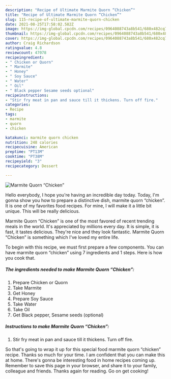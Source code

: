```yaml
---
description: "Recipe of Ultimate Marmite Quorn “Chicken”"
title: "Recipe of Ultimate Marmite Quorn “Chicken”"
slug: 115-recipe-of-ultimate-marmite-quorn-chicken
date: 2021-08-25T17:58:02.582Z
image: https://img-global.cpcdn.com/recipes/0964088743a8b541/680x482cq70/marmite-quorn-chicken-recipe-main-photo.jpg
thumbnail: https://img-global.cpcdn.com/recipes/0964088743a8b541/680x482cq70/marmite-quorn-chicken-recipe-main-photo.jpg
cover: https://img-global.cpcdn.com/recipes/0964088743a8b541/680x482cq70/marmite-quorn-chicken-recipe-main-photo.jpg
author: Craig Richardson
ratingvalue: 4.8
reviewcount: 47078
recipeingredient:
- " Chicken or Quorn"
- " Marmite"
- " Honey"
- " Soy Sauce"
- " Water"
- " Oil"
- " Black pepper Sesame seeds optional"
recipeinstructions:
- "Stir fry meat in pan and sauce till it thickens. Turn off fire."
categories:
- Recipe
tags:
- marmite
- quorn
- chicken

katakunci: marmite quorn chicken 
nutrition: 248 calories
recipecuisine: American
preptime: "PT13M"
cooktime: "PT38M"
recipeyield: "3"
recipecategory: Dessert

---
```



![Marmite Quorn “Chicken”](https://img-global.cpcdn.com/recipes/0964088743a8b541/680x482cq70/marmite-quorn-chicken-recipe-main-photo.jpg)

Hello everybody, I hope you're having an incredible day today. Today, I'm gonna show you how to prepare a distinctive dish, marmite quorn “chicken”. It is one of my favorites food recipes. For mine, I will make it a little bit unique. This will be really delicious.



Marmite Quorn “Chicken” is one of the most favored of recent trending meals in the world. It's appreciated by millions every day. It is simple, it is fast, it tastes delicious. They're nice and they look fantastic. Marmite Quorn “Chicken” is something which I've loved my entire life.


To begin with this recipe, we must first prepare a few components. You can have marmite quorn “chicken” using 7 ingredients and 1 steps. Here is how you cook that.

<!--inarticleads1-->

##### The ingredients needed to make Marmite Quorn “Chicken”:

1. Prepare  Chicken or Quorn
1. Take  Marmite
1. Get  Honey
1. Prepare  Soy Sauce
1. Take  Water
1. Take  Oil
1. Get  Black pepper, Sesame seeds (optional)




<!--inarticleads2-->

##### Instructions to make Marmite Quorn “Chicken”:

1. Stir fry meat in pan and sauce till it thickens. Turn off fire.




So that's going to wrap it up for this special food marmite quorn “chicken” recipe. Thanks so much for your time. I am confident that you can make this at home. There's gonna be interesting food in home recipes coming up. Remember to save this page in your browser, and share it to your family, colleague and friends. Thanks again for reading. Go on get cooking!
